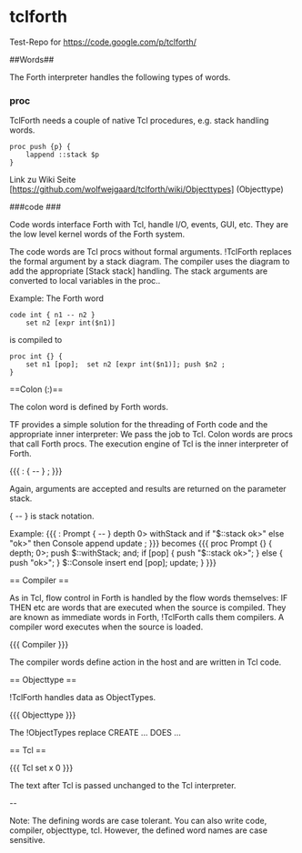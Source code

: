 tclforth
========

Test-Repo for  https://code.google.com/p/tclforth/


##Words##

The Forth interpreter handles the following types of words.

### proc ###

TclForth needs a couple of native Tcl procedures, e.g. stack handling words.

```
proc push {p} {
    lappend ::stack $p
}
```

Link zu Wiki Seite [https://github.com/wolfwejgaard/tclforth/wiki/Objecttypes] (Objecttype)


###code ###

Code words interface Forth with Tcl, handle I/O, events, GUI, etc. They are the low level kernel words of the Forth system.

The code words are Tcl procs without formal arguments. !TclForth replaces the formal argument by a stack diagram. The compiler uses the diagram to add the appropriate [Stack stack] handling. The stack arguments are converted to local variables in the proc..

Example: The Forth word

```
code int { n1 -- n2 }
    set n2 [expr int($n1)]
```
is compiled to
```
proc int {} {
    set n1 [pop];  set n2 [expr int($n1)]; push $n2 ;
}
```

==Colon (:)==

The colon word is defined by Forth words.

TF provides a simple solution for the threading of Forth code and the appropriate inner interpreter: We pass the job to Tcl. Colon words are procs that call Forth procs. The execution engine of Tcl is the inner interpreter of Forth.

{{{
: <name> { -- } <Forth source> ;
}}}

Again, arguments are accepted and results are returned on the parameter stack.

{ -- }  is stack notation.

Example:
{{{
: Prompt { -- }
     depth 0> withStack and
     if   "$::stack ok>"
     else "ok>"
     then Console append update
;
}}}
becomes
{{{
proc Prompt {} {
     depth;  0>; push $::withStack; and;
     if [pop]  {
          push "$::stack ok>";
     } else {
          push "ok>";
     }
     $::Console insert end [pop]; update;
}
}}}

== Compiler ==

As in Tcl, flow control in Forth is handled by the flow words themselves: IF THEN etc are words that are executed when the source is compiled. They are known as immediate words in Forth, !TclForth calls them compilers. A compiler word executes when the source is loaded.

{{{
Compiler <name> <host action>
}}}

The compiler words define action in the host and are written in Tcl code.

== Objecttype ==

!TclForth handles data as ObjectTypes.

{{{
Objecttype <name>  <array of messages and methods>
}}}

The !ObjectTypes replace CREATE ... DOES ...

== Tcl ==

{{{
Tcl set x 0
}}}

The text after Tcl is passed unchanged to the Tcl interpreter.

--

Note: The defining words are case tolerant. You can also write code, compiler, objecttype, tcl.
However, the defined word names are case sensitive.
